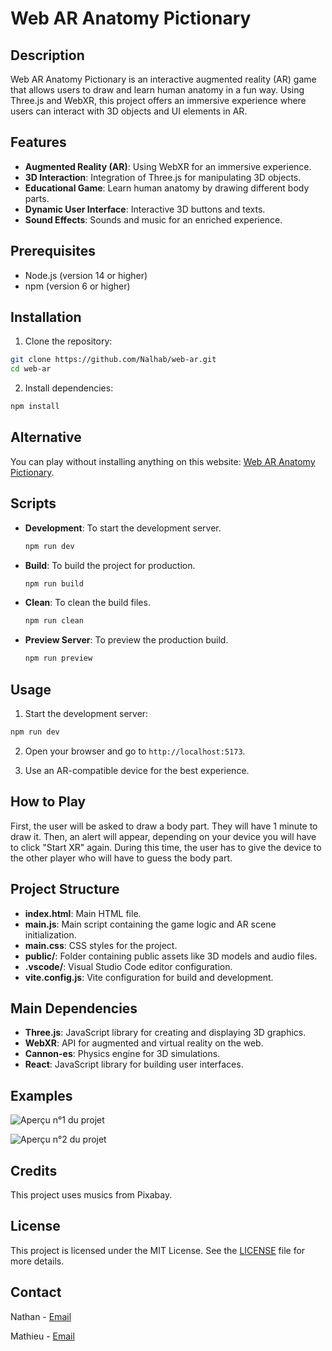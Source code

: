 # Web AR Anatomy Pictionary

## Description

Web AR Anatomy Pictionary is an interactive augmented reality (AR) game that allows users to draw and learn human anatomy in a fun way. Using Three.js and WebXR, this project offers an immersive experience where users can interact with 3D objects and UI elements in AR.

## Features

- **Augmented Reality (AR)**: Using WebXR for an immersive experience.
- **3D Interaction**: Integration of Three.js for manipulating 3D objects.
- **Educational Game**: Learn human anatomy by drawing different body parts.
- **Dynamic User Interface**: Interactive 3D buttons and texts.
- **Sound Effects**: Sounds and music for an enriched experience.

## Prerequisites

- Node.js (version 14 or higher)
- npm (version 6 or higher)

## Installation

1. Clone the repository:
  ```sh
  git clone https://github.com/Nalhab/web-ar.git
  cd web-ar
  ```

2. Install dependencies:
  ```sh
  npm install
  ```

## Alternative

You can play without installing anything on this website: [Web AR Anatomy Pictionary](https://nalhab.github.io/web-ar/).

## Scripts

- **Development**: To start the development server.
  ```sh
  npm run dev
  ```

- **Build**: To build the project for production.
  ```sh
  npm run build
  ```

- **Clean**: To clean the build files.
  ```sh
  npm run clean
  ```

- **Preview Server**: To preview the production build.
  ```sh
  npm run preview
  ```

## Usage

1. Start the development server:
  ```sh
  npm run dev
  ```

2. Open your browser and go to `http://localhost:5173`.

3. Use an AR-compatible device for the best experience.

## How to Play

First, the user will be asked to draw a body part. They will have 1 minute to draw it. Then, an alert will appear, depending on your device you will have to click "Start XR" again. During this time, the user has to give the device to the other player who will have to guess the body part.

## Project Structure

- **index.html**: Main HTML file.
- **main.js**: Main script containing the game logic and AR scene initialization.
- **main.css**: CSS styles for the project.
- **public/**: Folder containing public assets like 3D models and audio files.
- **.vscode/**: Visual Studio Code editor configuration.
- **vite.config.js**: Vite configuration for build and development.

## Main Dependencies

- **Three.js**: JavaScript library for creating and displaying 3D graphics.
- **WebXR**: API for augmented and virtual reality on the web.
- **Cannon-es**: Physics engine for 3D simulations.
- **React**: JavaScript library for building user interfaces.

## Examples

![Aperçu n°1 du projet](public/demo2.jpg)

![Aperçu n°2 du projet](public/demo1.jpg)

## Credits

This project uses musics from Pixabay.

## License

This project is licensed under the MIT License. See the [LICENSE](LICENSE) file for more details.

## Contact

Nathan - [Email](mailto:nathan.labernardiere@epita.fr)

Mathieu - [Email](mailto:mathieu.cimolai@epita.fr)
